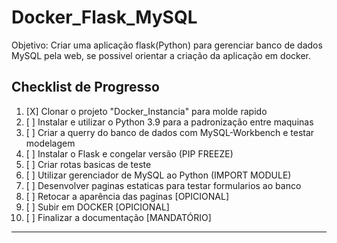 # Docker_Flask_MySQL

Objetivo: Criar uma aplicação flask(Python) para gerenciar banco de dados MySQL pela web, se possivel orientar a criação da aplicação em docker.

## Checklist de Progresso

1. [X] Clonar o projeto "Docker_Instancia" para molde rapido
2. [ ] Instalar e utilizar o Python 3.9 para a padronização entre maquinas
3. [ ] Criar a querry do banco de dados com MySQL-Workbench e testar modelagem
4. [ ] Instalar o Flask e congelar versão (PIP FREEZE)
5. [ ] Criar rotas basicas de teste
6. [ ] Utilizar gerenciador de MySQL ao Python (IMPORT MODULE)
7. [ ] Desenvolver paginas estaticas para testar formularios ao banco
8. [ ] Retocar a aparência das paginas [OPICIONAL]
9. [ ] Subir em DOCKER [OPICIONAL]
1. [ ] Finalizar a documentação [MANDATÓRIO]

---
